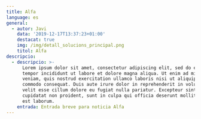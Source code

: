 ```yaml
---
title: Alfa
language: es
general:
  - autor: Javi
    data: '2019-12-17T13:37:23+01:00'
    destacat: true
    img: /img/detall_solucions_principal.png
    titol: Alfa
descripcio:
  - descripcio: >-
      Lorem ipsum dolor sit amet, consectetur adipiscing elit, sed do eiusmod
      tempor incididunt ut labore et dolore magna aliqua. Ut enim ad minim
      veniam, quis nostrud exercitation ullamco laboris nisi ut aliquip ex ea
      commodo consequat. Duis aute irure dolor in reprehenderit in voluptate
      velit esse cillum dolore eu fugiat nulla pariatur. Excepteur sint occaecat
      cupidatat non proident, sunt in culpa qui officia deserunt mollit anim id
      est laborum.
    entrada: Entrada breve para noticia Alfa
---
```


